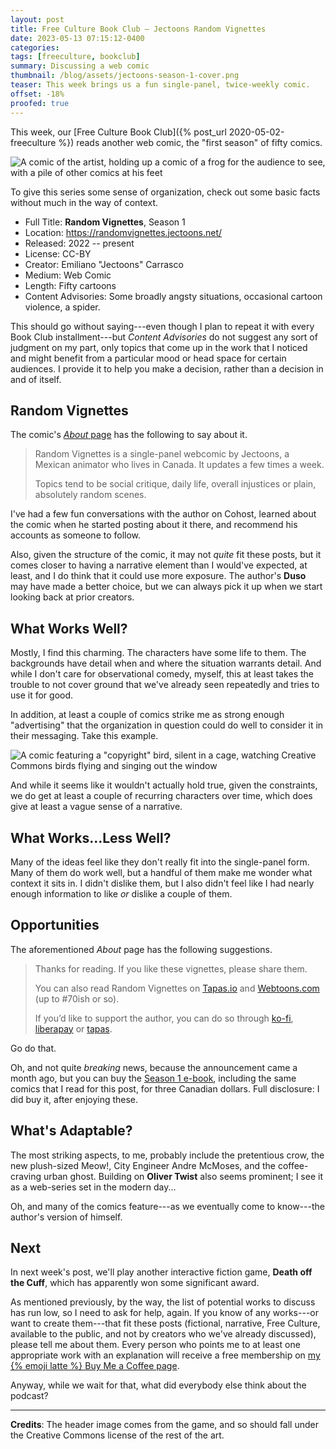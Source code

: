 ```yaml
---
layout: post
title: Free Culture Book Club — Jectoons Random Vignettes
date: 2023-05-13 07:15:12-0400
categories:
tags: [freeculture, bookclub]
summary: Discussing a web comic
thumbnail: /blog/assets/jectoons-season-1-cover.png
teaser: This week brings us a fun single-panel, twice-weekly comic.
offset: -18%
proofed: true
---
```


This week, our [Free Culture Book Club]({% post_url 2020-05-02-freeculture %}) reads another web comic, the "first season" of fifty comics.

![A comic of the artist, holding up a comic of a frog for the audience to see, with a pile of other comics at his feet](/blog/assets/jectoons-season-1-cover.png "It seems like a bad sign that I want to read the comic about the foot, especially as the lead character of a series...")

To give this series some sense of organization, check out some basic facts without much in the way of context.

 * Full Title:  **Random Vignettes**, Season 1
 * Location:  <https://randomvignettes.jectoons.net/>
 * Released:  2022 -- present
 * License:  CC-BY
 * Creator:  Emiliano "Jectoons" Carrasco
 * Medium:  Web Comic
 * Length:  Fifty cartoons
 * Content Advisories:  Some broadly angsty situations, occasional cartoon violence, a spider.

This should go without saying---even though I plan to repeat it with every Book Club installment---but *Content Advisories* do not suggest any sort of judgment on my part, only topics that come up in the work that I noticed and might benefit from a particular mood or head space for certain audiences.  I provide it to help you make a decision, rather than a decision in and of itself.

## Random Vignettes

The comic's [*About* page](https://randomvignettes.jectoons.net/about/) has the following to say about it.

 > Random Vignettes is a single-panel webcomic by Jectoons, a Mexican animator who lives in Canada. It updates a few times a week.
 >
 > Topics tend to be social critique, daily life, overall injustices or plain, absolutely random scenes.

I've had a few fun conversations with the author on Cohost, learned about the comic when he started posting about it there, and recommend his accounts as someone to follow.

Also, given the structure of the comic, it may not *quite* fit these posts, but it comes closer to having a narrative element than I would've expected, at least, and I do think that it could use more exposure.  The author's **Duso** may have made a better choice, but we can always pick it up when we start looking back at prior creators.

## What Works Well?

Mostly, I find this charming.  The characters have some life to them.  The backgrounds have detail when and where the situation warrants detail.  And while I don't care for observational comedy, myself, this at least takes the trouble to not cover ground that we've already seen repeatedly and tries to use it for good.

In addition, at least a couple of comics strike me as strong enough "advertising" that the organization in question could do well to consider it in their messaging.  Take this example.

![A comic featuring a "copyright" bird, silent in a cage, watching Creative Commons birds flying and singing out the window](/blog/assets/random-vignettes-18-768x768.png "I don't want to group this with Maya Angelou, mind you, but a motivated student could probably pull a PhD thesis out of why this caged bird does NOT sing...")

And while it seems like it wouldn't actually hold true, given the constraints, we do get at least a couple of recurring characters over time, which does give at least a vague sense of a narrative.

## What Works...Less Well?

Many of the ideas feel like they don't really fit into the single-panel form.  Many of them do work well, but a handful of them make me wonder what context it sits in.  I didn't dislike them, but I also didn't feel like I had nearly enough information to like *or* dislike a couple of them.

## Opportunities

The aforementioned *About* page has the following suggestions.

 > Thanks for reading. If you like these vignettes, please share them.
 >
 > You can also read Random Vignettes on [Tapas.io](http://tapas.io/series/Random-vignettes) and [Webtoons.com](https://www.webtoons.com/en/challenge/random-vignettes/list?title_no=798079) (up to #70ish or so).
 >
 > If you’d like to support the author, you can do so through [ko-fi](https://ko-fi.com/jectoons), [liberapay](https://en.liberapay.com/jectoons/) or [tapas](https://tapas.io/series/Random-vignettes).

Go do that.

Oh, and not quite *breaking* news, because the announcement came a month ago, but you can buy the [Season 1 e-book](https://ko-fi.com/s/67fe2c4d2e), including the same comics that I read for this post, for three Canadian dollars.  Full disclosure:  I did buy it, after enjoying these.

## What's Adaptable?

The most striking aspects, to me, probably include the pretentious crow, the new plush-sized Meow!, City Engineer Andre McMoses, and the coffee-craving urban ghost.  Building on **Oliver Twist** also seems prominent; I see it as a web-series set in the modern day...

Oh, and many of the comics feature---as we eventually come to know---the author's version of himself.

## Next

In next week's post, we'll play another interactive fiction game, **Death off the Cuff**, which has apparently won some significant award.

As mentioned previously, by the way, the list of potential works to discuss has run low, so I need to ask for help, again.  If you know of any works---or want to create them---that fit these posts (fictional, narrative, Free Culture, available to the public, and not by creators who we've already discussed), please tell me about them.  Every person who points me to at least one appropriate work with an explanation will receive a free membership on [my {% emoji latte %} Buy Me a Coffee page](https://buymeacoffee.com/jcolag).

Anyway, while we wait for that, what did everybody else think about the podcast?

* * *

**Credits**:  The header image comes from the game, and so should fall under the Creative Commons license of the rest of the art.
